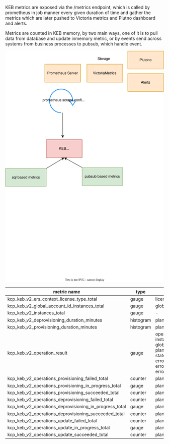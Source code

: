 KEB metrics are exposed via the /metrics endpoint, which is called by prometheus in job manner every given duration of time and gather the metrics which are later pushed to Victoria metrics and Plutno dashboard and alerts.

Metrics are counted in KEB memory, by two main ways, one of it is to pull data from database and update inmemory metric, or by events send across systems from business processes to pubsub, which handle event.

![KEB metrics](../assets/metrics.svg)

metric name| type | labels | 
------------------------------------------------|------|--------
kcp_keb_v2_ers_context_license_type_total | gauge | license_type | 
kcp_keb_v2_global_account_id_instances_total | gauge | global_account_id |
kcp_keb_v2_instances_total | gauge | - |
kcp_keb_v2_deprovisioning_duration_minutes | histogram | plan_id |
kcp_keb_v2_provisioning_duration_minutes | histogram | plan_id |
kcp_keb_v2_operation_result | gauge | operation_id, instance_id, global_account_id, plan_id, type, state, error_category, error_reason, error
kcp_keb_v2_operations_provisioning_failed_total | counter | plan_id
kcp_keb_v2_operations_provisioning_in_progress_total | gauge | plan_id
kcp_keb_v2_operations_provisioning_succeeded_total | counter | plan_id
kcp_keb_v2_operations_deprovisioning_failed_total | counter | plan_id
kcp_keb_v2_operations_deprovisioning_in_progress_total | gauge | plan_id
kcp_keb_v2_operations_deprovisioning_succeeded_total | counter | plan_id
kcp_keb_v2_operations_update_failed_total | counter | plan_id
kcp_keb_v2_operations_update_in_progress_total | gauge | plan_id
kcp_keb_v2_operations_update_succeeded_total | counter | plan_id

